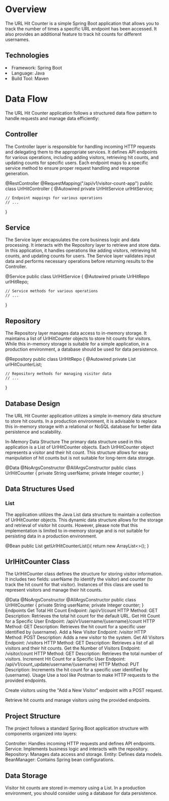 
# Overview
The URL Hit Counter is a simple Spring Boot application that allows you to track the number of times a specific URL endpoint has been accessed. It also provides an additional feature to track hit counts for different usernames.

## Technologies 
<li> Framework: Spring Boot </li>
<li> Language: Java </li>
<li> Build Tool: Maven </li>

# Data Flow
The URL Hit Counter application follows a structured data flow pattern to handle requests and manage data efficiently:

## Controller
The Controller layer is responsible for handling incoming HTTP requests and delegating them to the appropriate services. It defines API endpoints for various operations, including adding visitors, retrieving hit counts, and updating counts for specific users. Each endpoint maps to a specific service method to ensure proper request handling and response generation.

@RestController
@RequestMapping("/api/v1/visitor-count-app")
public class UrlHitController {
    @Autowired
    private UrlHitService urlHitService;

    // Endpoint mappings for various operations
    // ...
}

## Service
The Service layer encapsulates the core business logic and data processing. It interacts with the Repository layer to retrieve and store data. In this application, it handles operations like adding visitors, retrieving hit counts, and updating counts for users. The Service layer validates input data and performs necessary operations before returning results to the Controller.

@Service
public class UrlHitService {
    @Autowired
    private UrlHitRepo urlHitRepo;

    // Service methods for various operations
    // ...
}
## Repository
The Repository layer manages data access to in-memory storage. It maintains a list of UrlHitCounter objects to store hit counts for visitors. While this in-memory storage is suitable for a simple application, in a production environment, a database should be used for data persistence.

@Repository
public class UrlHitRepo {
    @Autowired
    private List<UrlHitCounter> urlHitCounterList;

    // Repository methods for managing visitor data
    // ...
}
## Database Design
The URL Hit Counter application utilizes a simple in-memory data structure to store hit counts. In a production environment, it is advisable to replace this in-memory storage with a relational or NoSQL database for better data persistence and scalability.

In-Memory Data Structure
The primary data structure used in this application is a List of UrlHitCounter objects. Each UrlHitCounter object represents a visitor and their hit count. This structure allows for easy manipulation of hit counts but is not suitable for long-term data storage.

@Data
@NoArgsConstructor
@AllArgsConstructor
public class UrlHitCounter {
    private String userName;
    private Integer counter;
}
## Data Structures Used
### List
The application utilizes the Java List data structure to maintain a collection of UrlHitCounter objects. This dynamic data structure allows for the storage and retrieval of visitor hit counts. However, please note that this implementation is limited to in-memory storage and is not suitable for persisting data in a production environment.

@Bean
public List<UrlHitCounter> getUrlHitCounterList(){
    return new ArrayList<>();
}
## UrlHitCounter Class
The UrlHitCounter class defines the structure for storing visitor information. It includes two fields: userName (to identify the visitor) and counter (to track the hit count for that visitor). Instances of this class are used to represent visitors and manage their hit counts.

@Data
@NoArgsConstructor
@AllArgsConstructor
public class UrlHitCounter {
    private String userName;
    private Integer counter;
}
 Endpoints
Get Total Hit Count
 Endpoint: /api/v1/count
HTTP Method: GET
Description: Retrieves the total hit count for the default URL.
Get Hit Count for a Specific User
Endpoint: /api/v1/username/{username}/count
HTTP Method: GET
Description: Retrieves the hit count for a specific user identified by {username}.
Add a New Visitor
Endpoint: /visitor
HTTP Method: POST
Description: Adds a new visitor to the system.
Get All Visitors
Endpoint: /visitors
HTTP Method: GET
Description: Retrieves a list of all visitors and their hit counts.
Get the Number of Visitors
Endpoint: /visitor/count
HTTP Method: GET
Description: Retrieves the total number of visitors.
Increment Hit Count for a Specific User
Endpoint: /api/v1/count_update/username/{username}
HTTP Method: PUT
Description: Increments the hit count for a specific user identified by {username}.
Usage
Use a tool like Postman to make HTTP requests to the provided endpoints.

Create visitors using the "Add a New Visitor" endpoint with a POST request.

Retrieve hit counts and manage visitors using the provided endpoints.

## Project Structure
The project follows a standard Spring Boot application structure with components organized into layers:

Controller: Handles incoming HTTP requests and defines API endpoints.
Service: Implements business logic and interacts with the repository.
Repository: Manages data access and storage.
Entity: Defines data models.
BeanManager: Contains Spring bean configurations.

## Data Storage
Visitor hit counts are stored in-memory using a List. In a production environment, you should consider using a database for data persistence.
